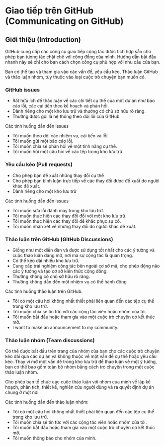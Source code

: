 # **Giao tiếp trên GitHub (Communicating on GitHub)**
## **Giới thiệu (Introduction)**
GitHub cung cấp các công cụ giao tiếp cộng tác được tích hợp sẵn cho phép bạn tương tác chặt chẽ với cộng đồng của mình. Hướng dẫn bắt đầu nhanh này sẽ chỉ cho bạn cách chọn công cụ phù hợp với nhu cầu của bạn.

Bạn có thể tạo và tham gia vào các vấn đề, yêu cầu kéo, Thảo luận GitHub và thảo luận nhóm, tùy thuộc vào loại cuộc trò chuyện bạn muốn có.

### **GitHub issues**
* Rất hữu ích để thảo luận về các chi tiết cụ thể của một dự án như báo cáo lỗi, các cải tiến theo kế hoạch và phản hồi.
* Dành riêng cho một kho lưu trữ và thường có chủ sở hữu rõ ràng.
* Thường được gọi là hệ thống theo dõi lỗi của GitHub

Các tình huống dẫn đến issues
- Tôi muốn theo dõi các nhiệm vụ, cải tiến và lỗi.
- Tôi muốn gửi một báo cáo lỗi.
- Tôi muốn chia sẻ phản hồi về một tính năng cụ thể.
- Tôi muốn hỏi một câu hỏi về các tệp trong kho lưu trữ.

### **Yêu cầu kéo (Pull requests)**
* Cho phép bạn đề xuất những thay đổi cụ thể
* Cho phép bạn bình luận trực tiếp về các thay đổi được đề xuất do người khác đề xuất.
* Dành riêng cho một kho lưu trữ

Các tình huống dẫn đến issues
- Tôi muốn sửa lỗi đánh máy trong kho lưu trữ.
- Tôi muốn thực hiện các thay đổi đối với một kho lưu trữ.
- Tôi muốn thực hiện các thay đổi để khắc phục sự cố.
- Tôi muốn nhận xét về những thay đổi do người khác đề xuất.

### **Thảo luận trên GitHub (GitHub Discussions)**
* Giống như một diễn đàn và được sử dụng tốt nhất cho các ý tưởng và cuộc thảo luận dạng mở, nơi mà sự cộng tác là quan trọng.
* Có thể kéo dài nhiều kho lưu trữ.
* Cung cấp trải nghiệm cộng tác bên ngoài cơ sở mã, cho phép động não các ý tưởng và tạo cơ sở kiến ​​thức cộng đồng.
* Thường không có chủ sở hữu rõ ràng.
* Thường không dẫn đến một nhiệm vụ có thể hành động

Các tình huống thảo luận trên GitHub:
- Tôi có một câu hỏi không nhất thiết phải liên quan đến các tệp cụ thể trong kho lưu trữ.
- Tôi muốn chia sẻ tin tức với các cộng tác viên hoặc nhóm của tôi.
- Tôi muốn bắt đầu hoặc tham gia vào một cuộc trò chuyện có kết thúc mở.
- I want to make an announcement to my community.

### **Thảo luận nhóm (Team discussions)**
Có thể được bắt đầu trên trang của nhóm của bạn cho các cuộc trò chuyện kéo dài qua các dự án và không thuộc về một vấn đề cụ thể hoặc yêu cầu kéo. Thay vì mở một vấn đề trong kho lưu trữ để thảo luận về một ý tưởng, bạn có thể bao gồm toàn bộ nhóm bằng cách trò chuyện trong một cuộc thảo luận nhóm.

Cho phép bạn tổ chức các cuộc thảo luận với nhóm của mình về lập kế hoạch, phân tích, thiết kế, nghiên cứu người dùng và ra quyết định dự án chung ở một nơi.

Các tình huống dẫn đến thảo luận nhóm: 
- Tôi có một câu hỏi không nhất thiết phải liên quan đến các tệp cụ thể trong kho lưu trữ.
- Tôi muốn chia sẻ tin tức với các cộng tác viên hoặc nhóm của tôi.
- Tôi muốn bắt đầu hoặc tham gia vào một cuộc trò chuyện có kết thúc mở.
- Tôi muốn thông báo cho nhóm của mình.
